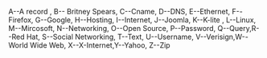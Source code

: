A--A record ,  B-- Britney Spears, C--Cname, D--DNS, E--Ethernet, F--Firefox,  G--Google, H--Hosting,  I--Internet,   J--Joomla,   K--K-lite , L--Linux,  M--Mircosoft,   N--Networking,  O--Open Source,  P--Password,   Q--Query,R--Red Hat, S--Social Networking,  T--Text,  U--Username,  V--Verisign,W--World Wide Web,  X--X-Internet,Y--Yahoo, Z--Zip
